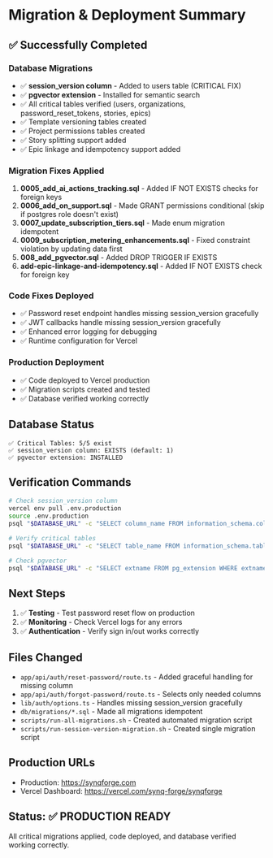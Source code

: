 # Migration & Deployment Summary

## ✅ Successfully Completed

### Database Migrations
- ✅ **session_version column** - Added to users table (CRITICAL FIX)
- ✅ **pgvector extension** - Installed for semantic search
- ✅ All critical tables verified (users, organizations, password_reset_tokens, stories, epics)
- ✅ Template versioning tables created
- ✅ Project permissions tables created
- ✅ Story splitting support added
- ✅ Epic linkage and idempotency support added

### Migration Fixes Applied
1. **0005_add_ai_actions_tracking.sql** - Added IF NOT EXISTS checks for foreign keys
2. **0006_add_on_support.sql** - Made GRANT permissions conditional (skip if postgres role doesn't exist)
3. **0007_update_subscription_tiers.sql** - Made enum migration idempotent
4. **0009_subscription_metering_enhancements.sql** - Fixed constraint violation by updating data first
5. **008_add_pgvector.sql** - Added DROP TRIGGER IF EXISTS
6. **add-epic-linkage-and-idempotency.sql** - Added IF NOT EXISTS check for foreign key

### Code Fixes Deployed
- ✅ Password reset endpoint handles missing session_version gracefully
- ✅ JWT callbacks handle missing session_version gracefully
- ✅ Enhanced error logging for debugging
- ✅ Runtime configuration for Vercel

### Production Deployment
- ✅ Code deployed to Vercel production
- ✅ Migration scripts created and tested
- ✅ Database verified working correctly

## Database Status

```
✅ Critical Tables: 5/5 exist
✅ session_version column: EXISTS (default: 1)
✅ pgvector extension: INSTALLED
```

## Verification Commands

```bash
# Check session_version column
vercel env pull .env.production
source .env.production
psql "$DATABASE_URL" -c "SELECT column_name FROM information_schema.columns WHERE table_name = 'users' AND column_name = 'session_version';"

# Verify critical tables
psql "$DATABASE_URL" -c "SELECT table_name FROM information_schema.tables WHERE table_name IN ('users', 'organizations', 'password_reset_tokens');"

# Check pgvector
psql "$DATABASE_URL" -c "SELECT extname FROM pg_extension WHERE extname = 'vector';"
```

## Next Steps

1. ✅ **Testing** - Test password reset flow on production
2. ✅ **Monitoring** - Check Vercel logs for any errors
3. ✅ **Authentication** - Verify sign in/out works correctly

## Files Changed

- `app/api/auth/reset-password/route.ts` - Added graceful handling for missing column
- `app/api/auth/forgot-password/route.ts` - Selects only needed columns
- `lib/auth/options.ts` - Handles missing session_version gracefully
- `db/migrations/*.sql` - Made all migrations idempotent
- `scripts/run-all-migrations.sh` - Created automated migration script
- `scripts/run-session-version-migration.sh` - Created single migration script

## Production URLs

- Production: https://synqforge.com
- Vercel Dashboard: https://vercel.com/synq-forge/synqforge

## Status: ✅ PRODUCTION READY

All critical migrations applied, code deployed, and database verified working correctly.

